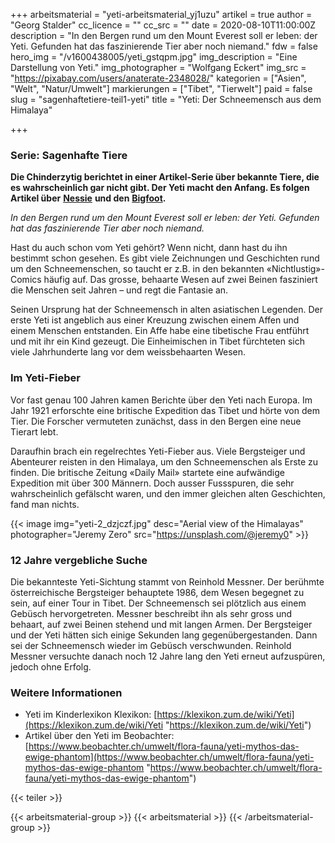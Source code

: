 +++
arbeitsmaterial = "yeti-arbeitsmaterial_yj1uzu"
artikel = true
author = "Georg Stalder"
cc_licence = ""
cc_src = ""
date = 2020-08-10T11:00:00Z
description = "In den Bergen rund um den Mount Everest soll er leben: der Yeti. Gefunden hat das faszinierende Tier aber noch niemand."
fdw = false
hero_img = "/v1600438005/yeti_gstqpm.jpg"
img_description = "Eine Darstellung von Yeti."
img_photographer = "Wolfgang Eckert"
img_src = "https://pixabay.com/users/anaterate-2348028/"
kategorien = ["Asien", "Welt", "Natur/Umwelt"]
markierungen = ["Tibet", "Tierwelt"]
paid = false
slug = "sagenhaftetiere-teil1-yeti"
title = "Yeti: Der Schneemensch aus dem Himalaya"

+++
### Serie: Sagenhafte Tiere

**Die Chinderzytig berichtet in einer Artikel-Serie über bekannte Tiere, die es wahrscheinlich gar nicht gibt. Der Yeti macht den Anfang. Es folgen Artikel über** [**Nessie**](https://www.chinderzytig.ch/sagenhafte-tiere-teil-2-nessie) **und den** [**Bigfoot**](https://www.chinderzytig.ch/sagenhafte-tiere-teil-3-bigfoot)**.**

_In den Bergen rund um den Mount Everest soll er leben: der Yeti. Gefunden hat das faszinierende Tier aber noch niemand._

Hast du auch schon vom Yeti gehört? Wenn nicht, dann hast du ihn bestimmt schon gesehen. Es gibt viele Zeichnungen und Geschichten rund um den Schneemenschen, so taucht er z.B. in den bekannten «Nichtlustig»-Comics häufig auf. Das grosse, behaarte Wesen auf zwei Beinen fasziniert die Menschen seit Jahren – und regt die Fantasie an.

Seinen Ursprung hat der Schneemensch in alten asiatischen Legenden. Der erste Yeti ist angeblich aus einer Kreuzung zwischen einem Affen und einem Menschen entstanden. Ein Affe habe eine tibetische Frau entführt und mit ihr ein Kind gezeugt. Die Einheimischen in Tibet fürchteten sich viele Jahrhunderte lang vor dem weissbehaarten Wesen.

### Im Yeti-Fieber

Vor fast genau 100 Jahren kamen Berichte über den Yeti nach Europa. Im Jahr 1921 erforschte eine britische Expedition das Tibet und hörte von dem Tier. Die Forscher vermuteten zunächst, dass in den Bergen eine neue Tierart lebt.

Daraufhin brach ein regelrechtes Yeti-Fieber aus. Viele Bergsteiger und Abenteurer reisten in den Himalaya, um den Schneemenschen als Erste zu finden. Die britische Zeitung «Daily Mail» startete eine aufwändige Expedition mit über 300 Männern. Doch ausser Fussspuren, die sehr wahrscheinlich gefälscht waren, und den immer gleichen alten Geschichten, fand man nichts.

{{< image img="yeti-2_dzjczf.jpg" desc="Aerial view of the Himalayas" photographer="Jeremy Zero" src="https://unsplash.com/@jeremy0" >}}

### 12 Jahre vergebliche Suche

Die bekannteste Yeti-Sichtung stammt von Reinhold Messner. Der berühmte österreichische Bergsteiger behauptete 1986, dem Wesen begegnet zu sein, auf einer Tour in Tibet. Der Schneemensch sei plötzlich aus einem Gebüsch hervorgetreten. Messner beschreibt ihn als sehr gross und behaart, auf zwei Beinen stehend und mit langen Armen. Der Bergsteiger und der Yeti hätten sich einige Sekunden lang gegenübergestanden. Dann sei der Schneemensch wieder im Gebüsch verschwunden. Reinhold Messner versuchte danach noch 12 Jahre lang den Yeti erneut aufzuspüren, jedoch ohne Erfolg.

### Weitere Informationen

* Yeti im Kinderlexikon Klexikon: [https://klexikon.zum.de/wiki/Yeti](https://klexikon.zum.de/wiki/Yeti "https://klexikon.zum.de/wiki/Yeti")
* Artikel über den Yeti im Beobachter: [https://www.beobachter.ch/umwelt/flora-fauna/yeti-mythos-das-ewige-phantom](https://www.beobachter.ch/umwelt/flora-fauna/yeti-mythos-das-ewige-phantom "https://www.beobachter.ch/umwelt/flora-fauna/yeti-mythos-das-ewige-phantom")

{{< teiler >}}

{{< arbeitsmaterial-group >}}
{{< arbeitsmaterial >}}
{{< /arbeitsmaterial-group >}}